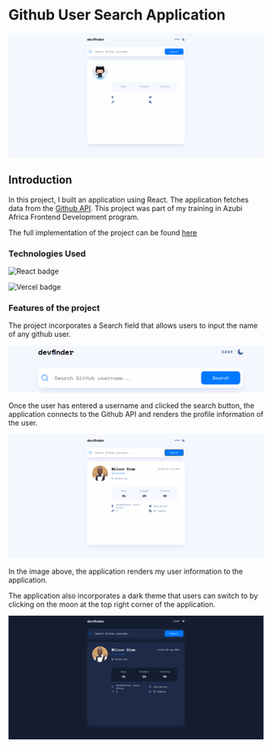 # Github User Search Application

![main project image](public/project_img1.png)

## Introduction

In this project, I built an application using React. The application fetches data from the [Github API](https://api.github.com/users/). This project was part of my training in 
Azubi Africa Frontend Development program.

The full implementation of the project can be found [here](https://github-user-search-app-ten-pearl.vercel.app/)

### Technologies Used

![React badge](https://img.shields.io/badge/React-20232A?style=for-the-badge&logo=react&logoColor=61DAFB)

![Vercel badge](https://img.shields.io/badge/Vercel-000000?style=for-the-badge&logo=vercel&logoColor=white)

### Features of the project

The project incorporates a Search field that allows users to input the name of any github user. 

![Search image](public/project_img3.png)

Once the user has entered a username and clicked the search button, the application connects to the Github API and renders the profile information of the user.

![Result image](public/project_img2.png)

In the image above, the application renders my user information to the application.

The application also incorporates a dark theme that users can switch to by clicking on the moon at the top right corner of the application.

![Dark mode](public/project_img4.png)






